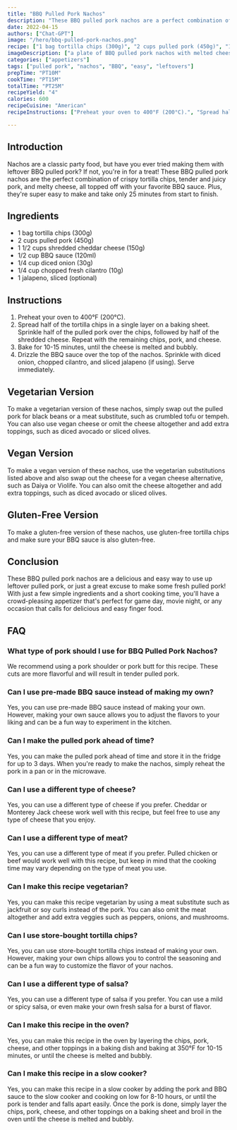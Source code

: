 ```yaml
---
title: "BBQ Pulled Pork Nachos"
description: "These BBQ pulled pork nachos are a perfect combination of crispy tortilla chips and tender, juicy pork, smothered in melty cheese and finished with your favorite BBQ sauce. This recipe is a great way to use up leftover pulled pork!"
date: 2022-04-15 
authors: ["Chat-GPT"]
image: "/hero/bbq-pulled-pork-nachos.png"
recipe: ["1 bag tortilla chips (300g)", "2 cups pulled pork (450g)", "1 1/2 cups shredded cheddar cheese (150g)", "1/2 cup BBQ sauce (120ml)", "1/4 cup diced onion (30g)", "1/4 cup chopped fresh cilantro (10g)", "1 jalapeno, sliced (optional)"]
imageDescription: ["a plate of BBQ pulled pork nachos with melted cheese and toppings"]
categories: ["appetizers"]
tags: ["pulled pork", "nachos", "BBQ", "easy", "leftovers"]
prepTime: "PT10M"
cookTime: "PT15M"
totalTime: "PT25M"
recipeYield: "4"
calories: 600
recipeCuisine: "American"
recipeInstructions: ["Preheat your oven to 400°F (200°C).", "Spread half of the tortilla chips in a single layer on a baking sheet. Sprinkle half of the pulled pork over the chips, followed by half of the shredded cheese. Repeat with the remaining chips, pork, and cheese.", "Bake for 10-15 minutes, until the cheese is melted and bubbly.", "Drizzle the BBQ sauce over the top of the nachos. Sprinkle with diced onion, chopped cilantro, and sliced jalapeno (if using). Serve immediately."]

---
```


## Introduction

Nachos are a classic party food, but have you ever tried making them with leftover BBQ pulled pork? If not, you're in for a treat! These BBQ pulled pork nachos are the perfect combination of crispy tortilla chips, tender and juicy pork, and melty cheese, all topped off with your favorite BBQ sauce. Plus, they're super easy to make and take only 25 minutes from start to finish. 

## Ingredients

- 1 bag tortilla chips (300g)
- 2 cups pulled pork (450g)
- 1 1/2 cups shredded cheddar cheese (150g)
- 1/2 cup BBQ sauce (120ml)
- 1/4 cup diced onion (30g)
- 1/4 cup chopped fresh cilantro (10g)
- 1 jalapeno, sliced (optional)

## Instructions

1. Preheat your oven to 400°F (200°C).
2. Spread half of the tortilla chips in a single layer on a baking sheet. Sprinkle half of the pulled pork over the chips, followed by half of the shredded cheese. Repeat with the remaining chips, pork, and cheese.
3. Bake for 10-15 minutes, until the cheese is melted and bubbly.
4. Drizzle the BBQ sauce over the top of the nachos. Sprinkle with diced onion, chopped cilantro, and sliced jalapeno (if using). Serve immediately.

## Vegetarian Version

To make a vegetarian version of these nachos, simply swap out the pulled pork for black beans or a meat substitute, such as crumbled tofu or tempeh. You can also use vegan cheese or omit the cheese altogether and add extra toppings, such as diced avocado or sliced olives.

## Vegan Version

To make a vegan version of these nachos, use the vegetarian substitutions listed above and also swap out the cheese for a vegan cheese alternative, such as Daiya or Violife. You can also omit the cheese altogether and add extra toppings, such as diced avocado or sliced olives.

## Gluten-Free Version

To make a gluten-free version of these nachos, use gluten-free tortilla chips and make sure your BBQ sauce is also gluten-free. 

## Conclusion

These BBQ pulled pork nachos are a delicious and easy way to use up leftover pulled pork, or just a great excuse to make some fresh pulled pork! With just a few simple ingredients and a short cooking time, you'll have a crowd-pleasing appetizer that's perfect for game day, movie night, or any occasion that calls for delicious and easy finger food.

## FAQ

### What type of pork should I use for BBQ Pulled Pork Nachos?

We recommend using a pork shoulder or pork butt for this recipe. These cuts are more flavorful and will result in tender pulled pork.

### Can I use pre-made BBQ sauce instead of making my own?

Yes, you can use pre-made BBQ sauce instead of making your own. However, making your own sauce allows you to adjust the flavors to your liking and can be a fun way to experiment in the kitchen.

### Can I make the pulled pork ahead of time?

Yes, you can make the pulled pork ahead of time and store it in the fridge for up to 3 days. When you're ready to make the nachos, simply reheat the pork in a pan or in the microwave.

### Can I use a different type of cheese?

Yes, you can use a different type of cheese if you prefer. Cheddar or Monterey Jack cheese work well with this recipe, but feel free to use any type of cheese that you enjoy.

### Can I use a different type of meat?

Yes, you can use a different type of meat if you prefer. Pulled chicken or beef would work well with this recipe, but keep in mind that the cooking time may vary depending on the type of meat you use.

### Can I make this recipe vegetarian?

Yes, you can make this recipe vegetarian by using a meat substitute such as jackfruit or soy curls instead of the pork. You can also omit the meat altogether and add extra veggies such as peppers, onions, and mushrooms.

### Can I use store-bought tortilla chips?

Yes, you can use store-bought tortilla chips instead of making your own. However, making your own chips allows you to control the seasoning and can be a fun way to customize the flavor of your nachos.

### Can I use a different type of salsa?

Yes, you can use a different type of salsa if you prefer. You can use a mild or spicy salsa, or even make your own fresh salsa for a burst of flavor.

### Can I make this recipe in the oven?

Yes, you can make this recipe in the oven by layering the chips, pork, cheese, and other toppings in a baking dish and baking at 350°F for 10-15 minutes, or until the cheese is melted and bubbly.

### Can I make this recipe in a slow cooker?

Yes, you can make this recipe in a slow cooker by adding the pork and BBQ sauce to the slow cooker and cooking on low for 8-10 hours, or until the pork is tender and falls apart easily. Once the pork is done, simply layer the chips, pork, cheese, and other toppings on a baking sheet and broil in the oven until the cheese is melted and bubbly.